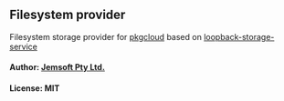 ## Filesystem provider

Filesystem storage provider for [pkgcloud](https://www.npmjs.com/package/pkgcloud) based on [loopback-storage-service](https://www.npmjs.com/package/loopback-storage-service)

#### Author: [Jemsoft Pty Ltd.](http://www.jemsoftsecurity.com/)
#### License: MIT



